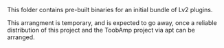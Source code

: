 This folder contains pre-built binaries for an initial bundle of Lv2 plugins.

This arrangment is temporary, and is expected to go away, once a reliable distribution 
of this project and the ToobAmp project via apt can be arranged. 

